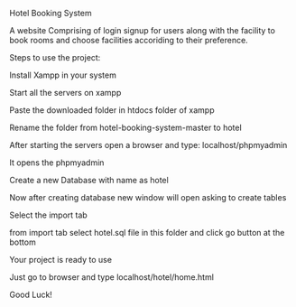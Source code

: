 Hotel Booking System

A website Comprising of login signup for users along with the facility to book rooms and choose facilities accoriding to their preference.

Steps to use the project:

Install Xampp in your system

Start all the servers on xampp

Paste the downloaded folder in htdocs folder of xampp

Rename the folder from hotel-booking-system-master to hotel

After starting the servers open a browser and type:
localhost/phpmyadmin

It opens the phpmyadmin

Create a new Database with name as hotel

Now after creating database new window will open asking to create tables

Select the import tab

from import tab select hotel.sql file in this folder and click go button at the bottom

Your project is ready to use

Just go to browser and type
localhost/hotel/home.html

Good Luck!
